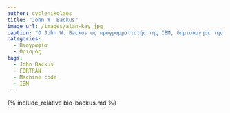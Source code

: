 ```yaml
---
author: cyclenikolaos
title: "John W. Backus"
image_url: /images/alan-kay.jpg
caption: "O John W. Backus ως προγραμματιστής της IBM, δημιούργησε την FORTRAN για να διευκολύνει τη διαδικασία του προγραμματισμού των υπολογιστών με κώδικα μηχανής"
categories:
  - Βιογραφία 
  - Ορισμός 
tags:
  - John Backus
  - FORTRAN
  - Machine code
  - IBM
---
```


{% include_relative bio-backus.md %}
